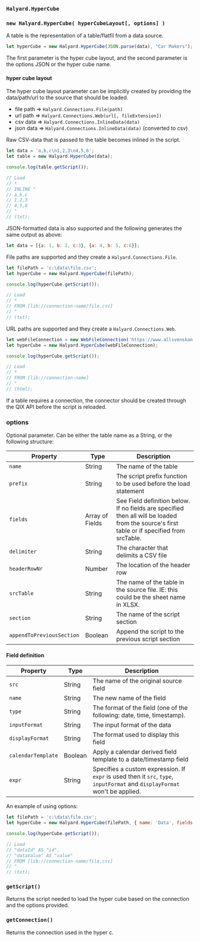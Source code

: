 ### `Halyard.HyperCube`

### `new Halyard.HyperCube( hyperCubeLayout[, options] )`
A table is the representation of a table/flatfil from a data source.

```javascript
let hyperCube = new Halyard.HyperCube(JSON.parse(data), "Car Makers");
```

The first parameter is the hyper cube layout, and the second parameter is the options JSON or the hyper cube name.

#### hyper cube layout
The hyper cube layout parameter can be implicitly created by providing the data/path/url to the source that should be loaded.

- file path => `Halyard.Connections.File(path)`
- url path => `Halyard.Connections.Web(url[, fileExtension])`
- csv data => `Halyard.Connections.InlineData(data)`
- json data => `Halyard.Connections.InlineData(data)` (converted to csv)

Raw CSV-data that is passed to the table becomes inlined in the script.

```javascript
let data = 'a,b,c\n1,2,3\n4,5,6';
let table = new Halyard.HyperCube(data);

console.log(table.getScript());

// Load
// *
// INLINE "
// a,b,c
// 1,2,3
// 4,5,6
// "
// (txt);
```

JSON-formatted data is also supported and the following generates the same output as above:

```javascript
let data = [{a: 1, b: 2, c:3}, {a: 4, b: 5, c:6}];
```

File paths are supported and they create a `Halyard.Connections.File`.

```javascript
let filePath = 'c:\data\file.csv';
let hyperCube = new Halyard.HyperCube(filePath);

console.log(hyperCube.getScript());

// Load
// *
// FROM [lib://connection-name/file.csv]
// "
// (txt);
```

URL paths are supported and they create a `Halyard.Connections.Web`.

```javascript
let webFileConnection = new WebFileConnection('https://www.allsvenskan.se/tabell/');
let hyperCube = new Halyard.HyperCube(webFileConnection);

console.log(hyperCube.getScript());

// Load
// *
// FROM [lib://connection-name]
// "
// (html);
```

If a table requires a connection, the connector should be created through the QIX API before the script is reloaded.

### options
Optional parameter. Can be either the table name as a String, or the following structure:

| Property | Type   | Description |
|----------|--------|-------------|
| `name` | String | The name of the table |
| `prefix` | String | The script prefix function to be used before the load statement |
| `fields` | Array of Fields | See Field definition below. If no fields are specified then all will be loaded from the source's first table or if specified from srcTable. |
| `delimiter` | String | The character that delimits a CSV file |
| `headerRowNr` | Number | The location of the header row |
| `srcTable` | String | The name of the table in the source file. IE: this could be the sheet name in XLSX. |
| `section` | String | The name of the script section |
| `appendToPreviousSection` | Boolean | Append the script to the previous script section |


#### Field definition

| Property | Type | Description |
|----------|------|-------------|
| `src` | String | The name of the original source field |
| `name` | String | The new name of the field |
| `type` | String | The format of the field (one of the following: date, time, timestamp). |
| `inputFormat` | String | The input format of the data |
| `displayFormat` | String | The format used to display this field |
| `calendarTemplate` | Boolean | Apply a calendar derived field template to a date/timestamp field |
| `expr` | String | Specifies a custom expression. If `expr` is used then it `src`, `type`, `inputFormat` and `displayFormat` won't be applied.

An example of using options:

```javascript
let filePath = 'c:\data\file.csv';
let hyperCube = new Halyard.HyperCube(filePath, { name: 'Data', fields: [{src: 'dataId', name: 'id'}, {src: 'dataValue', name: 'value'}]});

console.log(hyperCube.getScript());

// Load
// "dataId" AS "id",
// "dataValue" AS "value"
// FROM [lib://connection-name/file.csv]
// "
// (txt);
```

### `getScript()`

Returns the script needed to load the hyper cube based on the connection and the options provided.

### `getConnection()`

Returns the connection used in the hyper c.
